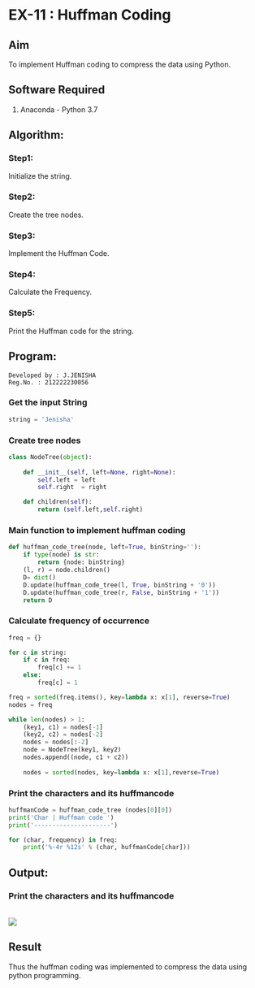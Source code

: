 # EX-11 : Huffman Coding
## Aim
To implement Huffman coding to compress the data using Python.

## Software Required
1. Anaconda - Python 3.7

## Algorithm:
### Step1:
Initialize the string.
### Step2:
Create the tree nodes.
### Step3:
Implement the Huffman Code.
### Step4:
Calculate the Frequency.
### Step5:
Print the Huffman code for the string.
## Program:
```
Developed by : J.JENISHA
Reg.No. : 212222230056
```

### Get the input String
``` Python
string = 'Jenisha'
```
### Create tree nodes
```python
class NodeTree(object):
    
    def __init__(self, left=None, right=None):
        self.left = left 
        self.right  = right

    def children(self):
        return (self.left,self.right)
```
### Main function to implement huffman coding
```python
def huffman_code_tree(node, left=True, binString=''): 
    if type(node) is str:
        return {node: binString}
    (l, r) = node.children()
    D= dict()
    D.update(huffman_code_tree(l, True, binString + '0'))
    D.update(huffman_code_tree(r, False, binString + '1'))
    return D
```
### Calculate frequency of occurrence
```python
freq = {}

for c in string:
    if c in freq:
        freq[c] += 1
    else:
        freq[c] = 1

freq = sorted(freq.items(), key=lambda x: x[1], reverse=True)
nodes = freq

while len(nodes) > 1:
    (key1, c1) = nodes[-1]
    (key2, c2) = nodes[-2]
    nodes = nodes[:-2]
    node = NodeTree(key1, key2)
    nodes.append((node, c1 + c2))
    
    nodes = sorted(nodes, key=lambda x: x[1],reverse=True)

```

### Print the characters and its huffmancode
```python
huffmanCode = huffman_code_tree (nodes[0][0])
print('Char | Huffman code ')
print('---------------------')

for (char, frequency) in freq:
    print('%-4r %12s' % (char, huffmanCode[char]))
```
## Output:

### Print the characters and its huffmancode
<br>
<img src="https://github.com/Jenishajustin/HUFFMAN--CODING/assets/119405070/e5c87e4a-a8e7-41cd-ad60-c3dcdaa3dcfa">

<br>

## Result
Thus the huffman coding was implemented to compress the data using python programming.
